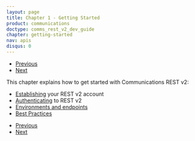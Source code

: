 ```yaml
---
layout: page
title: Chapter 1 - Getting Started
product: communications
doctype: comms_rest_v2_dev_guide
chapter: getting-started
nav: apis
disqus: 0
---
```


<ul class="pager">
  <li class="previous"><a href="/communications/dev-guide_rest_v2/"><i class="glyphicon glyphicon-chevron-left"></i>Previous</a></li>
  <li class="next"><a href="/communications/dev-guide_rest_v2/getting-started/account-creation/">Next<i class="glyphicon glyphicon-chevron-right"></i></a></li>
</ul>

This chapter explains how to get started with Communications REST v2:
<ul class="dev-guide-list">
  <li><a class="dev-guide-link" href="/communications/dev-guide_rest_v2/getting-started/account-creation/">Establishing</a> your REST v2 account</li>
  <li><a class="dev-guide-link" href="/communications/dev-guide_rest_v2/getting-started/authentication/">Authenticating</a> to REST v2</li>
  <li><a class="dev-guide-link" href="/communications/dev-guide_rest_v2/getting-started/environments-endpoints/">Environments and endpoints</a></li>
  <li><a class="dev-guide-link" href="/communications/dev-guide_rest_v2/getting-started/best-practices/">Best Practices</a></li>
</ul>

<ul class="pager">
  <li class="previous"><a href="/communications/dev-guide_rest_v2/"><i class="glyphicon glyphicon-chevron-left"></i>Previous</a></li>
  <li class="next"><a href="/communications/dev-guide_rest_v2/getting-started/account-creation/">Next<i class="glyphicon glyphicon-chevron-right"></i></a></li>
</ul>